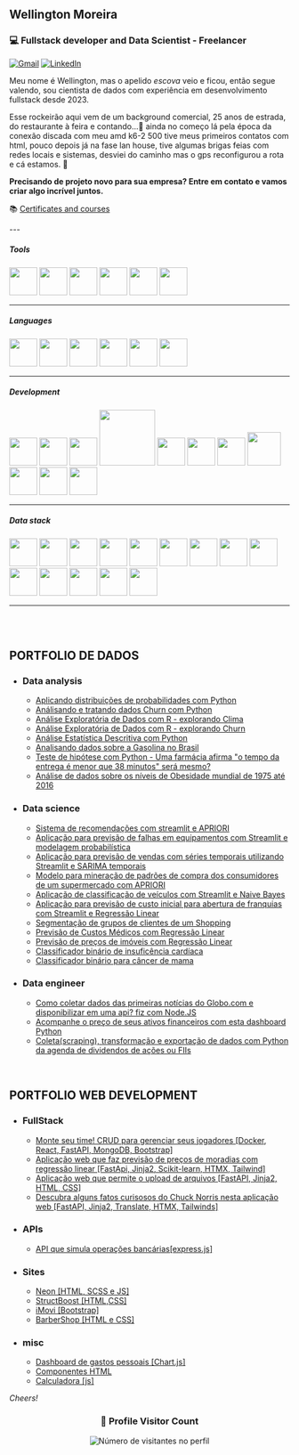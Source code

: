 ## Wellington Moreira
### 💻 Fullstack developer and Data Scientist - Freelancer <br/>

<p align="left">
  <a href="mailto:wmoreira.ds@gmail.com" title="Gmail">
  <img src="https://img.shields.io/badge/-Gmail-FF0000?style=flat-square&labelColor=FF0000&logo=gmail&logoColor=white&link=wmoreira.ds@gmail.com" alt="Gmail"/></a>
  <a href="https://www.linkedin.com/in/wellington-moreira-santos" title="LinkedIn">
  <img src="https://img.shields.io/badge/-Linkedin-0e76a8?style=flat-square&logo=Linkedin&logoColor=white&link=https://www.linkedin.com/in/wellington-moreira-santos/" alt="LinkedIn"/></a>
</p>

Meu nome é Wellington, mas o apelido *escova* veio e ficou, então segue valendo, sou cientista de dados com experiência em desenvolvimento fullstack desde 2023.

Esse rockeirão aqui vem de um background comercial, 25 anos de estrada, do restaurante à feira e contando...🤘 ainda no começo lá pela época da conexão discada com meu amd k6-2 500 tive meus primeiros contatos com html, pouco depois já na fase lan house, tive algumas brigas feias com redes locais e sistemas, desviei do caminho mas o gps reconfigurou a rota e cá estamos. 🫡

**Precisando de projeto novo para sua empresa? Entre em contato e vamos criar algo incrível juntos.**

<!--
<p align=''>📌
    <a href='./2024-10.pdf'>Curriculum</a>
</p>
-->
<p align=''>📚 
    <a href='https://drive.google.com/drive/folders/1wT1GYNCQanGvzCATBB14I7zMopy7Cbrm'>Certificates and courses</a>
</p>
---

##### Tools
<div>
    <img src='https://icongr.am/devicon/windows8-original.svg?size=128&color=currentColor' width=50/>
    <img src='https://icongr.am/devicon/linux-original.svg?size=128&color=currentColor' width=50/> 
    <img src='https://icon.icepanel.io/Technology/svg/Powershell.svg' width=50/>
    <img src='https://icon.icepanel.io/Technology/svg/Visual-Studio-Code-%28VS-Code%29.svg' width=50/>
    <img src='https://img.icons8.com/?size=100&id=13664&format=png&color=000000' width=50/>
    <img src='https://icongr.am/devicon/docker-original-wordmark.svg?size=128&color=currentColor' width=50/>
 
</div>

---

##### Languages
<div>
 <img src='https://img.icons8.com/?size=100&id=CLvQeiwFpit4&format=png&color=000000' width=50/>
 <img src='https://img.icons8.com/?size=100&id=13441&format=png&color=000000' width=50/>
 <img src='https://img.icons8.com/?size=100&id=20909&format=png&color=000000' width=50/>
 <img src='https://img.icons8.com/?size=100&id=21278&format=png&color=000000' width=50/>
 <img src='https://img.icons8.com/?size=100&id=PXTY4q2Sq2lG&format=png&color=000000' width=50/>
 <img src='https://www.svgrepo.com/show/331760/sql-database-generic.svg' width=50/>
</div>

---

##### Development
<div>
    <img src='https://icon.icepanel.io/Technology/svg/Bootstrap.svg' width=50/>
    <img src='https://img.icons8.com/?size=100&id=4PiNHtUJVbLs&format=png&color=000000' width=50/>
    <img src='https://img.icons8.com/?size=100&id=QBqFNfPPB2Kx&format=png&color=000000' width=50/>    
    <img src='https://upload.wikimedia.org/wikipedia/commons/6/61/Htmx_Logo.png' width=100/>
    <img src='https://icongr.am/devicon/react-original.svg?size=128&color=673ab7' width=50/>
    <img src='https://img.icons8.com/?size=100&id=puL87ypQPxxr&format=png&color=000000' width=50/>
    <img src='https://w.wol.ph/wp-content/uploads/2014/01/jinja2.png' width=50/>
    <img src='https://img.icons8.com/?size=100&id=MHcMYTljfKOr&format=png&color=000000' width=60/>
    <img src='https://icon.icepanel.io/Technology/svg/FastAPI.svg' width=50/>
    <img src='https://img.icons8.com/?size=100&id=PZQVBAxaueDJ&format=png&color=000000' width=50/>
    <img src='https://icon.icepanel.io/Technology/svg/Streamlit.svg' width=50/>
</div>

---

##### Data stack
<div>
    <img src='https://img.icons8.com/?size=100&id=J0SgMWzAxqFj&format=png&color=000000' width=50/>
    <img src='https://img.icons8.com/?size=100&id=lOqoeP2Zy02f&format=png&color=000000' width=50/>
    <img src='https://www.svgrepo.com/show/223056/sheets-sheet.svg' width=50/>
    <img src='https://img.icons8.com/?size=100&id=Ny0t2MYrJ70p&format=png&color=000000' width=50/>
    <img src='https://icon.icepanel.io/Technology/svg/SQLAlchemy.svg' width=50/>
    <img src='https://img.icons8.com/?size=100&id=xSkewUSqtErH&format=png&color=000000' width=50/>
    <img src='https://icon.icepanel.io/Technology/svg/scikit-learn.svg' width=50/>
    <img src='https://img.icons8.com/?size=100&id=vR6XrZzQr1CN&format=png&color=000000' width=50/>
    <img src='https://img.icons8.com/?size=100&id=38561&format=png&color=000000' width=50/>
    <img src='https://icon.icepanel.io/Technology/svg/SQLite.svg' width=50/>
    <img src='https://icon.icepanel.io/Technology/svg/MongoDB.svg' width=50/>
    <img src='https://icon.icepanel.io/Technology/svg/Matplotlib.svg' width=50/>
    <img src='https://icon.icepanel.io/Technology/svg/Ploty.svg' width=50/>
    <img src='https://icon.icepanel.io/Technology/svg/Sequelize.svg' width=50/>
</div>

---
<!--
<br/><br/>
<p align='center'>
<img
   src="https://github-readme-stats.vercel.app/api/top-langs/?username=esscova&theme=dark&hide_border=false&include_all_commits=true&count_private=true&layout=compact"
   alt="Github Stats"/>
</p>
-->
<br/><br/>
## PORTFOLIO DE DADOS

- ### Data analysis

  - [Aplicando distribuições de probabilidades com Python](https://github.com/esscova/data-analysis/blob/main/notebooks/distribuicoes_de_probabilidade_%5Bpython%5D.ipynb)
  - [Análisando e tratando dados Churn com Python](https://github.com/esscova/data-analysis/blob/main/notebooks/eda-churn%5Bpython%5D.ipynb)
  - [Análise Exploratória de Dados com R - explorando Clima](https://github.com/esscova/data-analysis/blob/main/notebooks/eda-tempo%5BR%5D.ipynb)
  - [Análise Exploratória de Dados com R - explorando Churn](https://github.com/esscova/data-analysis/blob/main/notebooks/eda_R.ipynb)
  - [Análise Estatística Descritiva com Python](https://github.com/esscova/data-analysis/blob/main/notebooks/estatistica-python.ipynb)
  - [Analisando dados sobre a Gasolina no Brasil](https://github.com/esscova/data-analysis/blob/main/notebooks/gasolina-brasil.ipynb)
  - [Teste de hipótese com Python - Uma farmácia afirma "o tempo da entrega é menor que 38 minutos" será mesmo?](https://github.com/esscova/data-analysis/blob/main/notebooks/teste_de_hipotese-drogaria.ipynb)
  - [Análise de dados sobre os níveis de Obesidade mundial de 1975 até 2016](https://github.com/esscova/data-analysis/blob/main/notebooks/obesity.ipynb)
 
- ### Data science

    - [Sistema de recomendações com streamlit e APRIORI](https://github.com/esscova/data-science/tree/main/association_rules/sistema_recomendacoes)
    - [Aplicação para previsão de falhas em equipamentos com Streamlit e modelagem probabilística](https://github.com/esscova/data-science/tree/main/probabilistic/failure_probabilities)
    - [Aplicação para previsão de vendas com séries temporais utilizando Streamlit e SARIMA temporais](https://github.com/esscova/data-science/tree/main/time_series/milk_sales)
    - [Modelo para mineração de padrões de compra dos consumidores de um supermercado com APRIORI](https://github.com/esscova/data-science/tree/main/association_rules/grocieres)  
    - [Aplicação de classificação de veículos com Streamlit e Naive Bayes](https://github.com/esscova/data-science/blob/main/classification/vehicle_classifier) 
    - [Aplicação para previsão de custo inicial para abertura de franquias com Streamlit e Regressão Linear](https://github.com/esscova/data-science/blob/main/regression/franquia)
    - [Segmentação de grupos de clientes de um Shopping](https://github.com/esscova/data-science/blob/main/clustering/mall_customers) 
    - [Previsão de Custos Médicos com Regressão Linear](https://github.com/esscova/data-science/blob/main/regression/medical_cost)
    - [Previsão de preços de imóveis com Regressão Linear](https://github.com/esscova/data-science/blob/main/regression/boston_housing)
    - [Classificador binário de insuficência cardíaca](https://github.com/esscova/data-science/blob/main/classification/heart_failure)
    - [Classificador binário para câncer de mama](https://github.com/esscova/data-science/blob/main/classification/breast_cancer)

- ### Data engineer
    - [Como coletar dados das primeiras notícias do Globo.com e disponibilizar em uma api? fiz com Node.JS](https://github.com/esscova/data-engineering/tree/main/scraper-globo)
    - [Acompanhe o preço de seus ativos financeiros com esta dashboard Python](https://github.com/esscova/stock_screen)
    - [Coleta(scraping), transformação e exportação de dados com Python da agenda de dividendos de ações ou FIIs](https://github.com/esscova/data-engineering/tree/42fe85e7c3ce4a0d0a1056b04d7756a163597efb/agenda%20dividendos%20scrap)

<br/>

## PORTFOLIO WEB DEVELOPMENT
- ### FullStack
    - [Monte seu time! CRUD para gerenciar seus jogadores [Docker, React, FastAPI, MongoDB, Bootstrap]](https://github.com/esscova/web/tree/main/webApp-times%5Bdocker-fastapi-react-mongo-bootstrap%5D)
    - [Aplicação web que faz previsão de preços de moradias com regressão linear [FastApi, Jinja2, Scikit-learn, HTMX, Tailwind]](https://github.com/esscova/web/tree/main/webApp-housing%5Bfastapi,jinja,htmx,scikit%5D)
    - [Aplicação web que permite o upload de arquivos [FastAPI, Jinja2, HTML, CSS]](https://github.com/esscova/web/tree/main/webApp-hw%5Bfastapi%5D)
    - [Descubra alguns fatos curisosos do Chuck Norris nesta aplicação web [FastAPI, Jinja2, Translate, HTMX, Tailwinds]](https://github.com/esscova/web/tree/main/webApp-cnorris%5Bfastapi-jinja-htmx-tailwind%5D)
- ### APIs  
    - [API que simula operações bancárias[express.js]](https://github.com/esscova/web/tree/main/api-CRUD-financas%5Bexp%5D)

- ### Sites
    - [Neon [HTML, SCSS e JS]](https://github.com/esscova/web/blob/main/site-neon%5Bscss%5D)
    - [StructBoost [HTML,CSS]](https://github.com/esscova/web/blob/main/site-structboost%5BHTML,CSS%5D)
    - [iMovi [Bootstrap]](https://github.com/esscova/web/blob/main/site-imov%5Bbootstrap%5D)
    - [BarberShop [HTML e CSS]](https://github.com/esscova/web/blob/main/site-barbershop)

- ### misc
    - [Dashboard de gastos pessoais [Chart.js]](https://github.com/esscova/web/tree/main/dashboard%5Bjs%5D)
    - [Componentes HTML](https://github.com/esscova/web/blob/main/componentes)
    - [Calculadora [js]](https://github.com/esscova/web/blob/main/app-calculadora%5Bjs%5D)

*Cheers!*

<div align="center">
  <h3><b>📍 Profile Visitor Count</b></h3>
</div>

<p align="center">
  <img
    src="https://profile-counter.glitch.me/esscova/count.svg"
    alt="Número de visitantes no perfil"
  />
</p>


<!--
 <p align='right'><a href='https://github.com/esscova/data-science'> Veja o repositório completo </a></p>
**Desenvolvimento web**

- [Dashboard com Chart.js](https://github.com/esscova/frontend/tree/main/dashboard-javascript) : Este projeto é um dashboard financeiro que exibe registros de entradas e saídas financeiras através de gráficos dinâmicos e uma tabela interativa. O objetivo é fornecer uma interface intuitiva para visualizar dados financeiros ao longo de meses e quadrimestres, com a capacidade de alternar entre tema claro e tema escuro.
- [Boston housing prediction](https://github.com/esscova/fullstack/tree/main/boston-housing-prediction-app) : Criei uma aplicação web de previsão de preços de moradias utilizando FastAPI e um modelo de Regressão Linear treinado com o conjunto de dados de Boston Housing. O projeto combina Machine Learning com uma interface dinâmica e responsiva, integrando htmx para melhorar a experiência do usuário, permitindo previsões em tempo real, sem recarregar a página!
- [Chuck Norris facts](https://github.com/esscova/fullstack/tree/main/chuck-norris-facts) : Aplicação FastAPI que mostra piadas aleatórias do Chuck Norris traduzidas para o português. Utiliza htmx para atualizações dinâmicas da página e Tailwind CSS para o estilo.
- [Aplicação web com FastAPI](https://github.com/esscova/fullstack/tree/main/app_fastapi) : Usar FastAPI com Jinja2 oferece diversas utilidades que melhoram o desenvolvimento de aplicações web, como: integração de templates, organização e flexibilidade.
- [Gerenciamento de jogadores](https://github.com/esscova/fullstack/tree/main/gerenciador_jogadores) : Bora montar um time? descubra nesta aplicação fullstack como FastAPI, MongoDB, React, Docker e outras ferramentas fazem a combinação perfeita para gerenciar sua equipe. 
- [API para gerenciar artigos e usuarios com autenticação JWT](https://github.com/esscova/backend/tree/main/fastapi/crud_usuarios_artigos_jwt) : Este projeto implementa uma API utilizando FastAPI, SQLAlchemy, SQLite assíncrono e Autenticação JWT para gerenciamento de artigos e usuários. O sistema permite operações de CRUD para os modelos de artigo e usuario, com autenticação e segurança integradas.
<p align='right'>
   <a href='https://github.com/esscova/frontend' target='_blank'>Frontend</a>
   <a href='https://github.com/esscova/backend' target='_blank'>Backend</a>
   <a href='https://github.com/esscova/fullstack' target='_blank'>Fullstack</a>
</p>





   -  : 
     <p align='right'><a href='https://github.com/esscova/data-analysis'> Veja o repositório completo</a></p>

<p align='right'><a href='https://github.com/esscova/data-engineering' target='_blank'> Veja o repositório completo </a></p>


## Contato
[![Gmail](https://img.shields.io/badge/Gmail-D14836?style=for-the-badge&logo=gmail&logoColor=white)](mailto:wmoreira.ds@gmail.com)
[![LinkedIn](https://img.shields.io/badge/linkedin-%230077B5.svg?style=for-the-badge&logo=linkedin&logoColor=white)](https://www.linkedin.com/in/wellington-moreira-santos/)
[![Facebook](https://img.shields.io/badge/Facebook-%231877F2.svg?style=for-the-badge&logo=Facebook&logoColor=white)](https://www.facebook.com/wellmoreiras)
[![Instagram](https://img.shields.io/badge/Instagram-%23E4405F.svg?style=for-the-badge&logo=Instagram&logoColor=white)](https://www.instagram.com/moreira.883/)
[![Telegram](https://img.shields.io/badge/Telegram-2CA5E0?style=for-the-badge&logo=telegram&logoColor=white)](https://t.me/wellington_moreira_santos)

  [Curriculum](./2024-10.pdf)

-->
